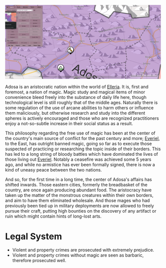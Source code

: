 ![](../__Files/Pasted%20image%2020220508224148.png)

Adosa is an aristocratic nation within the world of [Elleria](Elleria.md). It is, first and foremost, a nation of magic. Magic study and magical items of minor convenience bleed freely into the substance of daily life here, though technological level is still roughly that of the middle ages. Naturally there is some regulation of the use of arcane abilities to harm others or influence them maliciously, but otherwise research and study into the different spheres is actively encouraged and those who are recognized practitioners enjoy a not-so-subtle increase in their social status as a result.

This philosophy regarding the free use of magic has been at the center of the country's main source of conflict for the past century and more; [Everiel](Everiel.md), to the East, has outright banned magic, going so far as to execute those suspected of practicing or researching the topic inside of their borders. This has led to a long string of bloody battles which have dominated the lives of those living out [Everiel](Everiel.md). Notably a ceasefire was achieved some 5 years ago, and while no armistice has ever been formally signed, there is now a kind of uneasy peace between the two nations.

And so, for the first time in a long time, the center of Adosa's affairs has shifted inwards. Those eastern cities, formerly the breadbasket of the country, are once again producing abundant food. The aristocracy have taken up the matter of the monstrous creatures within their own borders, and aim to have them eliminated wholesale. And those mages who had previously been tied up in military deployments are now allowed to freely pursue their craft, putting high bounties on the discovery of any artifact or ruin which might contain hints of long-lost arts.

# Legal System
* Violent and property crimes are prosecuted with extremely prejudice.
* Violent and property crimes without magic are seen as barbaric, therefore prosecuted well.